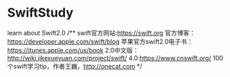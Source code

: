 # SwiftStudy
learn about Swift2.0
/**
 swift官方网站:https://swift.org
 官方博客：https://developer.apple.com/swift/blog
 苹果官方swift2.0电子书：https://itunes.apple.com/us/book
 2.0中文版：http://wiki.jikexueyuan.com/project/swift/
 4.0:https://www.cnswift.org/
 100个swift学习tip，作者王巍，http://onecat.com
 */
